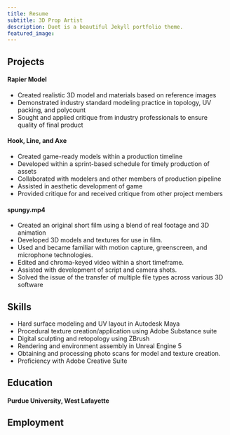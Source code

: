 ```yaml
---
title: Resume
subtitle: 3D Prop Artist
description: Duet is a beautiful Jekyll portfolio theme.
featured_image: 
---
```


## Projects


#### Rapier Model

* Created realistic 3D model and materials based on reference images
* Demonstrated industry standard modeling practice in topology, UV packing, and polycount
* Sought and applied critique from industry professionals to ensure quality of final product


#### Hook, Line, and Axe

* Created game-ready models within a production timeline
* Developed within a sprint-based schedule for timely production of assets
* Collaborated with modelers and other members of production pipeline
* Assisted in aesthetic development of game
* Provided critique for and received critique from other project members


#### spungy.mp4

* Created an original short film using a blend of real footage and 3D animation
* Developed 3D models and textures for use in film.
* Used and became familiar with motion capture, greenscreen, and microphone technologies.
* Edited and chroma-keyed video within a short timeframe.
* Assisted with development of script and camera shots.
* Solved the issue of the transfer of multiple file types across various 3D software




## Skills

* Hard surface modeling and UV layout in Autodesk Maya
* Procedural texture creation/application using Adobe Substance suite
* Digital sculpting and retopology using ZBrush
* Rendering and environment assembly in Unreal Engine 5
* Obtaining and processing photo scans for model and texture creation.
* Proficiency with Adobe Creative Suite 




## Education


#### Purdue University, West Lafayette


####


## Employment